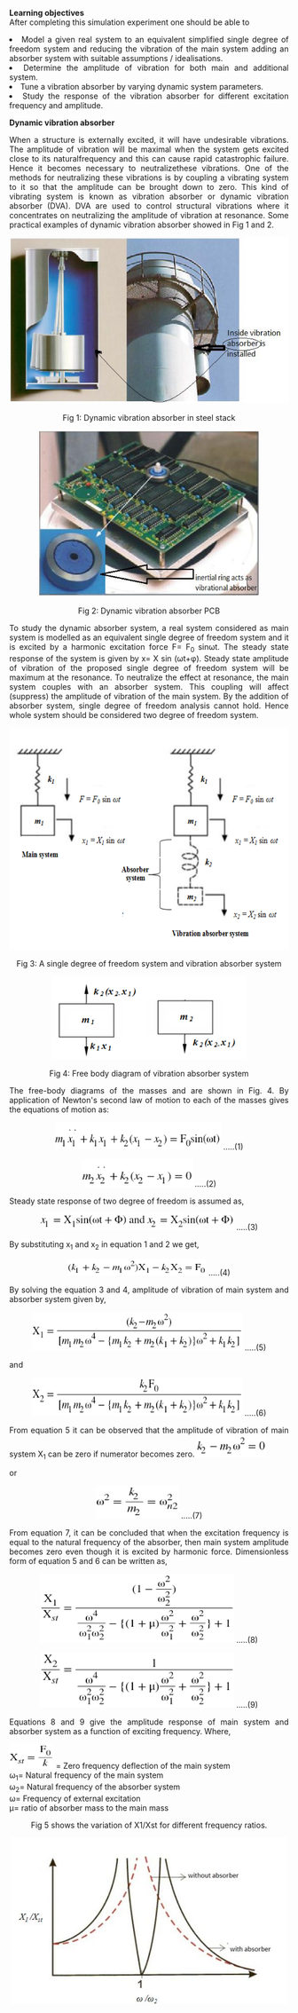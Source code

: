 <div  style="text-align: justify;">

**Learning objectives**  
After completing this simulation experiment one should be able to

<li>Model a given real system to an equivalent simplified single degree
of freedom system and reducing the vibration of the main system adding an absorber system with suitable assumptions / idealisations.</li>
<li>Determine the amplitude of vibration for both main and additional system.</li>
<li>Tune a vibration absorber by varying dynamic system parameters.</li>
<li>Study the response of the vibration absorber for different excitation frequency and amplitude.</li>

**Dynamic vibration absorber**

When a structure is externally excited, it will have undesirable vibrations. The amplitude of vibration will be maximal when the system gets excited close to its naturalfrequency and this can cause rapid catastrophic failure. Hence it becomes necessary to neutralizethese vibrations. One of the methods for neutralizing these vibrations is by coupling a vibrating system to it so that the amplitude can be brought down to zero. This kind of vibrating system is known as vibration absorber or dynamic vibration absorber (DVA). DVA are used to control structural vibrations where it concentrates on neutralizing the amplitude of vibration at resonance. Some practical examples of dynamic vibration absorber showed in Fig 1 and 2.

<div style="text-align: center">

[<img src="./images/abs1.png" width="550" height="300"/>](./images/abs1.png)

Fig 1: Dynamic vibration absorber in steel stack

</div>

<div style="text-align: center">

[<img src="./images/abs2.png" width="400" height="300"/>](./images/abs2.png)

Fig 2: Dynamic vibration absorber PCB

</div>

To study the dynamic absorber system, a real system considered as main system is modelled as an equivalent single degree of freedom system and it is excited by a harmonic excitation force F= F<sub>0 </sub>sinωt. The steady state response of the system is given by x= X sin (ωt+φ). Steady state amplitude of vibration of the proposed single degree of freedom system will be maximum at the resonance. To neutralize the effect at resonance, the main system couples with an absorber system. This coupling will affect (suppress) the amplitude of vibration of the main system. By the addition of absorber system, single degree of freedom analysis cannot hold. Hence whole system should be considered two degree of freedom system.

<div style="text-align: center">

[<img src="./images/abs3.png" width="550" height="400"/>](./images/abs3.png)

Fig 3: A single degree of freedom system and vibration absorber system

</div>

<div style="text-align: center">

[<img src="./images/abs4.png" width="350" height="150"/>](./images/abs4.png)

Fig 4: Free body diagram of vibration absorber system

</div>

The free-body diagrams of the masses and are shown in Fig. 4. By application of Newton's second law of motion to each of the masses gives the equations of motion as:

<div style="text-align: center">

[<img src="./images/abs5.png" width="300" height="50"/>](./images/abs5.png) .....(1)

[<img src="./images/abs6.png" width="200" height="50"/>](./images/abs6.png) .....(2)

</div>

Steady state response of two degree of freedom is assumed as,

<div style="text-align: center">

[<img src="./images/abs7.png" width="350" height="30"/>](./images/abs7.png) .....(3)

</div>

By substituting x<sub>1</sub> and x<sub>2</sub> in equation 1 and 2 we get,

<div style="text-align: center">

[<img src="./images/abs8.png" width="250" height="30"/>](./images/abs8.png) .....(4)

</div>

By solving the equation 3 and 4, amplitude of vibration of main system and absorber system given by,

<div style="text-align: center">

[<img src="./images/abs9.png" width="380" height="70"/>](./images/abs9.png) .....(5)

</div>

and

<div style="text-align: center">

[<img src="./images/abs10.png" width="380" height="70"/>](./images/abs10.png) .....(6)

</div>

From equation 5 it can be observed that the amplitude of vibration of main system X<sub>1</sub> can be zero if numerator becomes zero. [<img src="./images/abs11.png" width="125" height="40"/>](./images/abs11.png)

or

<div style="text-align: center">

[<img src="./images/abs12.png" width="150" height="60"/>](./images/abs12.png) .....(7)

</div>

From equation 7, it can be concluded that when the excitation frequency is equal to the natural frequency of the absorber, then main system amplitude becomes zero even though it is excited by harmonic force. Dimensionless form of equation 5 and 6 can be written as,

<div style="text-align: center">

[<img src="./images/abs13.png" width="350" height="125"/>](./images/abs13.png) .....(8)

</div>

<div style="text-align: center">

[<img src="./images/abs14.png" width="350" height="100"/>](./images/abs14.png) .....(9)

</div>

Equations 8 and 9 give the amplitude response of main system and absorber system as a function of exciting frequency. Where,

[<img src="./images/abs15.png" width="80" height="45"/>](./images/abs15.png)
= Zero frequency deflection of the main system  
ω<sub>1</sub>= Natural frequency of the main system  
ω<sub>2</sub>= Natural frequency of the absorber system  
ω= Frequency of external excitation  
μ= ratio of absorber mass to the main mass

<div style="text-align: center">

Fig 5 shows the variation of X1/Xst for different frequency ratios.

[<img src="./images/abs16.png" width="500" height="300"/>](./images/abs16.png)

</div>

</div>
